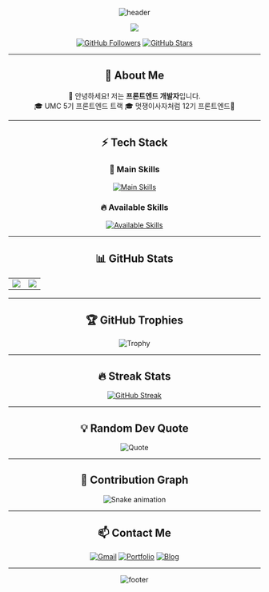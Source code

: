 <div align="center">
  
![header](https://capsule-render.vercel.app/api?type=waving&color=auto&height=200&section=header&text=Boxion's%20GitHub&fontSize=40&animation=fadeIn)

<a href="https://hits.seeyoufarm.com">
  <img src="https://hits.seeyoufarm.com/api/count/incr/badge.svg?url=https%3A%2F%2Fgithub.com%2Fboxion&count_bg=%2379C83D&title_bg=%2369655C&icon=github.svg&icon_color=%23E7E7E7&title=Visitors&edge_flat=false"/>
</a>

[![GitHub Followers](https://img.shields.io/github/followers/boxion?style=social)](https://github.com/boxion)
[![GitHub Stars](https://img.shields.io/github/stars/boxion?style=social)](https://github.com/boxion)

---

## 🌟 About Me  
👋 안녕하세요! 저는 **프론트엔드 개발자**입니다.  
🎓 UMC 5기 프론트엔드 트랙
🎓 멋쟁이사자처럼 12기 프론트엔드🦁

---

## ⚡ Tech Stack
### 🚀 Main Skills  
[![Main Skills](https://skillicons.dev/icons?i=github,js,css,html,react,figma,vscode&theme=dark)](https://skillicons.dev)

### 🔥 Available Skills  
[![Available Skills](https://skillicons.dev/icons?i=androidstudio,c,eclipse,firebase,idea,java,kotlin,mysql,netlify,notion,spring,swift&theme=dark)](https://skillicons.dev)

---

## 📊 GitHub Stats  

<table>
  <tr>
    <td valign="top">
      <img src="https://github-readme-stats.vercel.app/api/top-langs/?username=boxion&layout=compact&theme=dark&langs_count=6" />
    </td>
    <td valign="top">
      <img src="https://github-readme-stats.vercel.app/api?username=boxion&show_icons=true&theme=radical&count_private=true" />
    </td>
  </tr>
</table>

---

## 🏆 GitHub Trophies  
![Trophy](https://github-profile-trophy.vercel.app/?username=boxion&theme=gruvbox)

---

## 🔥 Streak Stats  
[![GitHub Streak](https://streak-stats.demolab.com?user=boxion&theme=radical)](https://git.io/streak-stats)

---

## 💡 Random Dev Quote  
![Quote](https://quotes-github-readme.vercel.app/api?type=horizontal&theme=radical)

---

## 🐍 Contribution Graph  
![Snake animation](https://github.com/boxion/boxion/blob/output/github-contribution-grid-snake.svg)

---

## 📫 Contact Me  
[![Gmail](https://img.shields.io/badge/Gmail-D14836?style=flat&logo=gmail&logoColor=white)](mailto:psh2968@naver.com)
[![Portfolio](https://img.shields.io/badge/Portfolio-000000?style=flat&logo=github&logoColor=white)](https://your-portfolio.com)
[![Blog](https://img.shields.io/badge/Blog-21759B?style=flat&logo=wordpress&logoColor=white)](https://your-blog.com)

---

![footer](https://capsule-render.vercel.app/api?type=waving&color=auto&height=150&section=footer)

</div>
